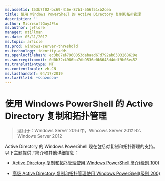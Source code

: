 ```yaml
---
ms.assetid: 853b7f02-bc69-416e-87b1-556f51cb2cea
title: 使用 Windows PowerShell 的 Active Directory 复制和拓扑管理
description: ''
author: MicrosoftGuyJFlo
ms.author: joflore
manager: mtillman
ms.date: 05/31/2017
ms.topic: article
ms.prod: windows-server-threshold
ms.technology: identity-adds
ms.openlocfilehash: ec3b87eb7960853dabaad67d792ab6383268629e
ms.sourcegitcommit: 0d0b32c8986ba7db9536e0b8648d4ddf9b03e452
ms.translationtype: MT
ms.contentlocale: zh-CN
ms.lasthandoff: 04/17/2019
ms.locfileid: "59828028"
---
```

# <a name="active-directory-replication-and-topology-management-using-windows-powershell"></a>使用 Windows PowerShell 的 Active Directory 复制和拓扑管理

>适用于：Windows Server 2016 中，Windows Server 2012 R2、 Windows Server 2012

Active Directory 的 Windows PowerShell 现在包括对复制和拓扑管理的支持。 以下主题提供了简介和其他详细信息：  
  
-   [Active Directory 复制和拓扑管理使用 Windows PowerShell 简介&#40;级别 100&#41;](../../../ad-ds/manage/powershell/Introduction-to-Active-Directory-Replication-and-Topology-Management-Using-Windows-PowerShell--Level-100-.md)  
  
-   [高级 Active Directory 复制和拓扑管理使用 Windows PowerShell&#40;级别 200&#41;](../../../ad-ds/manage/powershell/Advanced-Active-Directory-Replication-and-Topology-Management-Using-Windows-PowerShell--Level-200-.md)  
  


